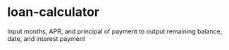 # loan-calculator

Input months, APR, and principal of payment to output remaining balance, date, and interest payment
